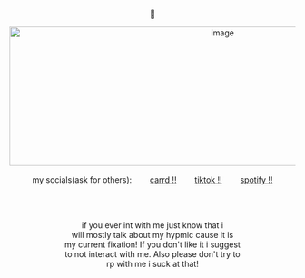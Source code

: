 <p align="center">
🏓
<p align="center">
<img width="735" height="245" alt="image" src="https://github.com/user-attachments/assets/955ebeaa-ab8c-46d5-b5a1-87c773e8fd51" />

</p>
<p align="center"
  
my socials(ask for others):  　　[carrd !!](https://willyzqo.carrd.co)  　　[tiktok !!](https://www.tiktok.com/@willysqo?is_from_webapp=1&sender_device=pc)  　　[spotify !!](https://open.spotify.com/user/315fswrk2soexgta2pfrslceg6xy?si=16a581f1592b448d)

</p>
<br>
<br>
<p align="center">
if you ever int with me just know that i 
  <br>
  will mostly talk about my hypmic cause it is
  <br>
 my current fixation! If you don't like it i suggest 
  <br>
  to not interact with me. Also please don't try to 
  <br>
  rp with me i suck at that!
</p>
